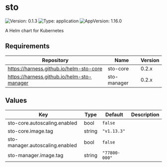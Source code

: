 # sto

![Version: 0.1.3](https://img.shields.io/badge/Version-0.1.3-informational?style=flat-square) ![Type: application](https://img.shields.io/badge/Type-application-informational?style=flat-square) ![AppVersion: 1.16.0](https://img.shields.io/badge/AppVersion-1.16.0-informational?style=flat-square)

A Helm chart for Kubernetes

## Requirements

| Repository | Name | Version |
|------------|------|---------|
| https://harness.github.io/helm-sto-core | sto-core | 0.2.x |
| https://harness.github.io/helm-sto-manager | sto-manager | 0.2.x |

## Values

| Key | Type | Default | Description |
|-----|------|---------|-------------|
| sto-core.autoscaling.enabled | bool | `false` |  |
| sto-core.image.tag | string | `"v1.13.3"` |  |
| sto-manager.autoscaling.enabled | bool | `false` |  |
| sto-manager.image.tag | string | `"77800-000"` |  |

